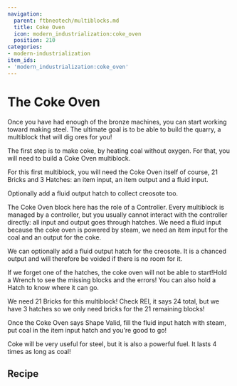 ```yaml
---
navigation:
  parent: ftbneotech/multiblocks.md
  title: Coke Oven
  icon: modern_industrialization:coke_oven
  position: 210
categories:
- modern-industrialization
item_ids:
- 'modern_industrialization:coke_oven'
---
```


<GameScene zoom="4" background="transparent" interactive={true}>
  <ImportStructure src="assets/multiblocks/coke_oven.snbt" />

  <IsometricCamera yaw="45" pitch="30" />
</GameScene>

# The Coke Oven

Once you have had enough of the bronze machines, you can start working toward making steel. The ultimate goal is to be able to build the quarry, a multiblock that will dig ores for you!

The first step is to make coke, by heating coal without oxygen. For that, you will need to build a Coke Oven multiblock.


For this first multiblock, you will need the Coke Oven itself of course, 21 Bricks and 3 Hatches: an item input, an item output and a fluid input.

Optionally add a fluid output hatch to collect creosote too.

The Coke Oven block here has the role of a Controller. Every multiblock is managed by a controller, but you usually cannot interact with the controller directly: all input and output goes through hatches. We need a fluid input because the coke oven is powered by steam, we need an item input for the coal and an output for the coke.

We can optionally add a fluid output hatch for the creosote. It is a chanced output and will therefore be voided if there is no room for it.

If we forget one of the hatches, the coke oven will not be able to start!Hold a Wrench to see the missing blocks and the errors! You can also hold a Hatch to know where it can go.

We need 21 Bricks for this multiblock! Check REI, it says 24 total, but we have 3 hatches so we only need bricks for the 21 remaining blocks!

Once the Coke Oven says Shape Valid, fill the fluid input hatch with steam, put coal in the item input hatch and you're good to go!

Coke will be very useful for steel, but it is also a powerful fuel. It lasts 4 times as long as coal!


## Recipe

<RecipeFor id="modern_industrialization:coke_oven" />

